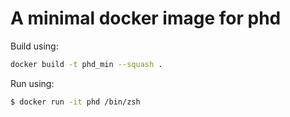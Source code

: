 # A minimal docker image for phd

Build using:

```sh
docker build -t phd_min --squash .
```

Run using:

```sh
$ docker run -it phd /bin/zsh
```
